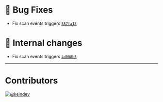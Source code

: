 # :bug: Bug Fixes

- Fix scan events triggers [`587fa13`](https://github.com/tagproject/ts-package-shared-config/commit/587fa1320627a13cbcf3a2fd50059a1ddef328b6)

# :memo: Internal changes

- Fix scan events triggers [`4d008b5`](https://github.com/tagproject/ts-package-shared-config/commit/4d008b56b95c9bfaa3091b11219c4d0238579888)

---

# Contributors

[![@keindev](https://avatars.githubusercontent.com/u/4527292?v=4&s=40)](https://github.com/keindev)

